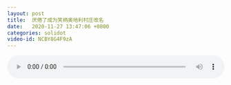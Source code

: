 ```yaml
---
layout: post
title:  厌倦了成为笑柄奥地利村庄改名
date:   2020-11-27 13:47:06 +0800
categories: solidot
video-id: NCBY8G4F9zA
---
```


<audio src="/assets/4472aba51082043b91b426ce57098911.mp3" style="width: 100%;" controls></audio>

